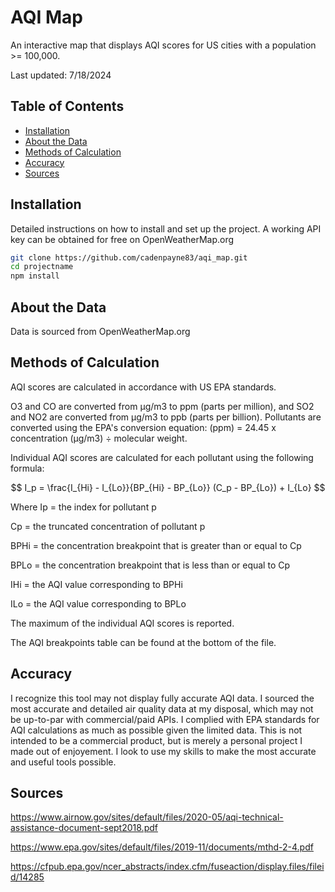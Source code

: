 # AQI Map

An interactive map that displays AQI scores for US cities with a population >= 100,000.

Last updated: 7/18/2024

## Table of Contents
- [Installation](#installation)
- [About the Data](#about-the-data)
- [Methods of Calculation](#methods-of-calculation)
- [Accuracy](#accuracy)
- [Sources](#sources)

## Installation

Detailed instructions on how to install and set up the project. A working API key can be obtained for free on OpenWeatherMap.org

```bash
git clone https://github.com/cadenpayne83/aqi_map.git
cd projectname
npm install
```

## About the Data

Data is sourced from OpenWeatherMap.org

## Methods of Calculation

AQI scores are calculated in accordance with US EPA standards.

O3 and CO are converted from µg/m3 to ppm (parts per million), and SO2 and NO2 are converted from µg/m3 to ppb (parts per billion). Pollutants are converted using the EPA's conversion equation: (ppm) = 24.45 x concentration (µg/m3) ÷ molecular weight.

Individual AQI scores are calculated for each pollutant using the following formula:

$$
I_p = \frac{I_{Hi} - I_{Lo}}{BP_{Hi} - BP_{Lo}} (C_p - BP_{Lo}) + I_{Lo}
$$

Where Ip = the index for pollutant p

Cp = the truncated concentration of pollutant p

BPHi = the concentration breakpoint that is greater than or equal to Cp

BPLo = the concentration breakpoint that is less than or equal to Cp

IHi = the AQI value corresponding to BPHi

ILo = the AQI value corresponding to BPLo


The maximum of the individual AQI scores is reported.

The AQI breakpoints table can be found at the bottom of the file.

## Accuracy

I recognize this tool may not display fully accurate AQI data. I sourced the most accurate and detailed air quality data at my disposal, which may not be up-to-par with commercial/paid APIs. I complied with EPA standards for AQI calculations as much as possible given the limited data. This is not intended to be a commercial product, but is merely a personal project I made out of enjoyement. I look to use my skills to make the most accurate and useful tools possible.

## Sources

https://www.airnow.gov/sites/default/files/2020-05/aqi-technical-assistance-document-sept2018.pdf

https://www.epa.gov/sites/default/files/2019-11/documents/mthd-2-4.pdf

https://cfpub.epa.gov/ncer_abstracts/index.cfm/fuseaction/display.files/fileid/14285 
